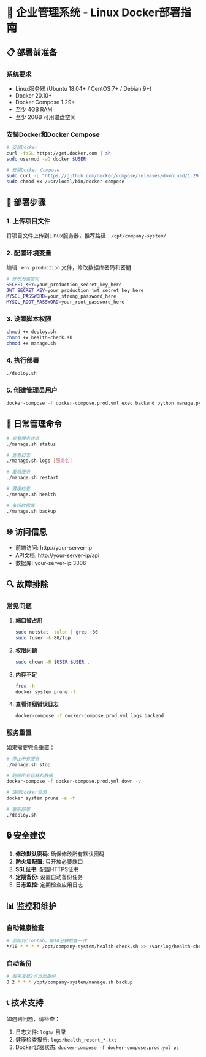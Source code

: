 # 🐳 企业管理系统 - Linux Docker部署指南

## 📋 部署前准备

### 系统要求
- Linux服务器 (Ubuntu 18.04+ / CentOS 7+ / Debian 9+)
- Docker 20.10+
- Docker Compose 1.29+
- 至少 4GB RAM
- 至少 20GB 可用磁盘空间

### 安装Docker和Docker Compose

```bash
# 安装Docker
curl -fsSL https://get.docker.com | sh
sudo usermod -aG docker $USER

# 安装Docker Compose
sudo curl -L "https://github.com/docker/compose/releases/download/1.29.2/docker-compose-$(uname -s)-$(uname -m)" -o /usr/local/bin/docker-compose
sudo chmod +x /usr/local/bin/docker-compose
```

## 🚀 部署步骤

### 1. 上传项目文件
将项目文件上传到Linux服务器，推荐路径：`/opt/company-system/`

### 2. 配置环境变量
编辑 `.env.production` 文件，修改数据库密码和密钥：

```bash
# 修改为强密码
SECRET_KEY=your_production_secret_key_here
JWT_SECRET_KEY=your_production_jwt_secret_key_here
MYSQL_PASSWORD=your_strong_password_here
MYSQL_ROOT_PASSWORD=your_root_password_here
```

### 3. 设置脚本权限
```bash
chmod +x deploy.sh
chmod +x health-check.sh  
chmod +x manage.sh
```

### 4. 执行部署
```bash
./deploy.sh
```

### 5. 创建管理员用户
```bash
docker-compose -f docker-compose.prod.yml exec backend python manage.py create-admin admin your_password
```

## 🔧 日常管理命令

```bash
# 查看服务状态
./manage.sh status

# 查看日志
./manage.sh logs [服务名]

# 重启服务
./manage.sh restart

# 健康检查
./manage.sh health

# 备份数据库
./manage.sh backup
```

## 🌐 访问信息

- 前端访问: http://your-server-ip
- API文档: http://your-server-ip/api
- 数据库: your-server-ip:3306

## 🔍 故障排除

### 常见问题

1. **端口被占用**
   ```bash
   sudo netstat -tulpn | grep :80
   sudo fuser -k 80/tcp
   ```

2. **权限问题**
   ```bash
   sudo chown -R $USER:$USER .
   ```

3. **内存不足**
   ```bash
   free -h
   docker system prune -f
   ```

4. **查看详细错误日志**
   ```bash
   docker-compose -f docker-compose.prod.yml logs backend
   ```

### 服务重置

如果需要完全重置：
```bash
# 停止所有服务
./manage.sh stop

# 删除所有容器和数据
docker-compose -f docker-compose.prod.yml down -v

# 清理Docker资源
docker system prune -a -f

# 重新部署
./deploy.sh
```

## 🔒 安全建议

1. **修改默认密码**: 确保修改所有默认密码
2. **防火墙配置**: 只开放必要端口
3. **SSL证书**: 配置HTTPS证书
4. **定期备份**: 设置自动备份任务
5. **日志监控**: 定期检查应用日志

## 📊 监控和维护

### 自动健康检查
```bash
# 添加到crontab，每10分钟检查一次
*/10 * * * * /opt/company-system/health-check.sh >> /var/log/health-check.log 2>&1
```

### 自动备份
```bash
# 每天凌晨2点自动备份
0 2 * * * /opt/company-system/manage.sh backup
```

## 📞 技术支持

如遇到问题，请检查：
1. 日志文件: `logs/` 目录
2. 健康检查报告: `logs/health_report_*.txt`
3. Docker容器状态: `docker-compose -f docker-compose.prod.yml ps`